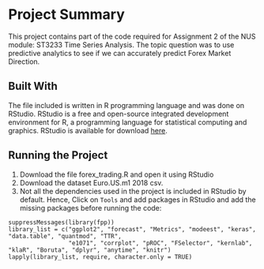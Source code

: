 # Project Summary
This project contains part of the code required for Assignment 2 of the NUS module: ST3233 Time Series Analysis. The topic question was to use predictive analytics to see if we can accurately predict Forex Market Direction.

## Built With
The file included is written in R programming language and was done on RStudio. RStudio is a free and open-source integrated development environment for R, a programming language for statistical computing and graphics. RStudio is available for download [here](https://www.rstudio.com/products/rstudio/download/).

## Running the Project
1. Download the file forex_trading.R and open it using RStudio
2. Download the dataset Euro.US.m1 2018 csv. 
3. Not all the dependencies used in the project is included in RStudio by default. Hence, Click on `Tools` and add packages in RStudio and add the missing packages before running the code:
```
suppressMessages(library(fpp))
library_list = c("ggplot2", "forecast", "Metrics", "modeest", "keras", "data.table", "quantmod", "TTR",
                 "e1071", "corrplot", "pROC", "FSelector", "kernlab", "klaR", "Boruta", "dplyr", "anytime", "knitr")
lapply(library_list, require, character.only = TRUE)
```

